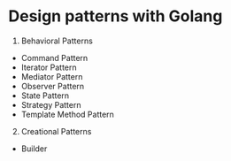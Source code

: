 
# Design patterns with Golang


1. Behavioral Patterns
* Command Pattern
* Iterator Pattern
* Mediator Pattern
* Observer Pattern
* State Pattern
* Strategy Pattern
* Template Method Pattern

2. Creational Patterns
* Builder
